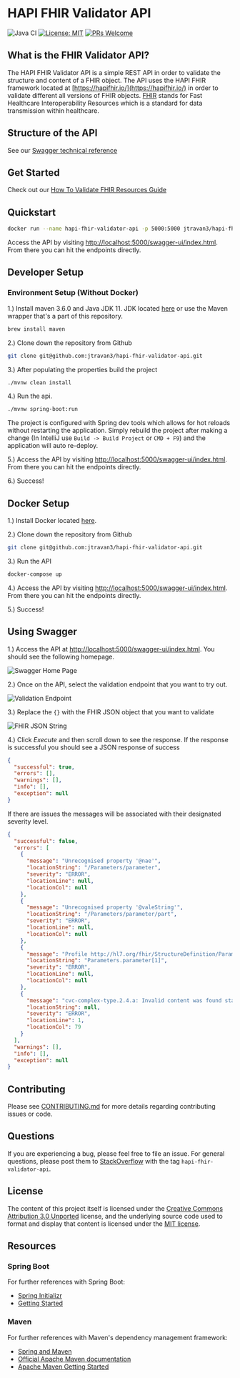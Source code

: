 # HAPI FHIR Validator API

![Java CI](https://github.com/jtravan3/hapi-fhir-validator-api/workflows/Java%20CI/badge.svg)
[![License: MIT](https://img.shields.io/badge/License-MIT-yellow.svg)](https://opensource.org/licenses/MIT)
[![PRs Welcome](https://img.shields.io/badge/PRs-welcome-brightgreen.svg?style=flat-square)](http://makeapullrequest.com)

## What is the FHIR Validator API?

The HAPI FHIR Validator API is a simple REST API in order to validate the structure and content of a FHIR object. The API uses
the HAPI FHIR framework located at [https://hapifhir.io/](https://hapifhir.io/) in order to validate different all versions
of FHIR objects. [FHIR](https://www.hl7.org/fhir/overview.html) stands for Fast Healthcare Interoperability Resources which
is a standard for data transmission within healthcare.

## Structure of the API

See our [Swagger technical reference](https://github.com/jtravan3/hapi-fhir-validator-api/blob/master/docs/technical-reference.yaml)

## Get Started

Check out our [How To Validate FHIR Resources Guide](https://github.com/jtravan3/hapi-fhir-validator-api/blob/master/docs/how-to-validate-fhir-resources.md)

## Quickstart

```bash
docker run --name hapi-fhir-validator-api -p 5000:5000 jtravan3/hapi-fhir-validator-api:latest
```

Access the API by visiting [http://localhost:5000/swagger-ui/index.html](http://localhost:5000/swagger-ui/index.html). From there you can hit the endpoints directly.

## Developer Setup

### Environment Setup (Without Docker)

1.) Install maven 3.6.0 and Java JDK 11. JDK located [here](https://openjdk.java.net/install/) or use the Maven wrapper
that's a part of this repository.

```bash
brew install maven
```

2.) Clone down the repository from Github

```bash
git clone git@github.com:jtravan3/hapi-fhir-validator-api.git
```

3.) After populating the properties build the project

```bash
./mvnw clean install
```

4.) Run the api.

```bash
./mvnw spring-boot:run
```

The project is configured with Spring dev tools which allows for hot reloads without restarting the application. Simply
rebuild the project after making a change (In IntelliJ use `Build -> Build Project` or `CMD + F9`) and the application will
auto re-deploy.

5.) Access the API by visiting [http://localhost:5000/swagger-ui/index.html](http://localhost:5000/swagger-ui/index.html). From there you can hit the endpoints directly.

6.) Success!

## Docker Setup

1.) Install Docker located [here](https://docs.docker.com/docker-for-mac/install/).

2.) Clone down the repository from Github

```bash
git clone git@github.com:jtravan3/hapi-fhir-validator-api.git
```

3.) Run the API

```bash
docker-compose up
```

4.) Access the API by visiting [http://localhost:5000/swagger-ui/index.html](http://localhost:5000/swagger-ui/index.html). From there you can hit the endpoints directly.

5.) Success!

## Using Swagger

1.) Access the API at [http://localhost:5000/swagger-ui/index.html](http://localhost:5000/swagger-ui/index.html). You should see the following homepage.

![Swagger Home Page](./images/swagger-home.png)

2.) Once on the API, select the validation endpoint that you want to try out.

![Validation Endpoint](./images/validation-endpoint.png)

3.) Replace the `{}` with the FHIR JSON object that you want to validate

![FHIR JSON String](./images/fhir-json-string.png)

4.) Click *Execute* and then scroll down to see the response. If the response is successful you should see a JSON response of success

```json
{
  "successful": true,
  "errors": [],
  "warnings": [],
  "info": [],
  "exception": null
}
```

If there are issues the messages will be associated with their designated severity level.

```json
{
  "successful": false,
  "errors": [
    {
      "message": "Unrecognised property '@nae'",
      "locationString": "/Parameters/parameter",
      "severity": "ERROR",
      "locationLine": null,
      "locationCol": null
    },
    {
      "message": "Unrecognised property '@valeString'",
      "locationString": "/Parameters/parameter/part",
      "severity": "ERROR",
      "locationLine": null,
      "locationCol": null
    },
    {
      "message": "Profile http://hl7.org/fhir/StructureDefinition/Parameters, Element 'Parameters.parameter[1].name': minimum required = 1, but only found 0",
      "locationString": "Parameters.parameter[1]",
      "severity": "ERROR",
      "locationLine": null,
      "locationCol": null
    },
    {
      "message": "cvc-complex-type.2.4.a: Invalid content was found starting with element '{\"http://hl7.org/fhir\":valueBoolean}'. One of '{\"http://hl7.org/fhir\":extension, \"http://hl7.org/fhir\":modifierExtension, \"http://hl7.org/fhir\":name}' is expected.",
      "locationString": null,
      "severity": "ERROR",
      "locationLine": 1,
      "locationCol": 79
    }
  ],
  "warnings": [],
  "info": [],
  "exception": null
}
```

## Contributing
Please see [CONTRIBUTING.md](https://github.com/jtravan3/hapi-fhir-validator-api/blob/master/CONTRIBUTING.md) for more details regarding contributing issues or code.

## Questions
If you are experiencing a bug, please feel free to file an issue. For general questions, please post them to [StackOverflow](https://stackoverflow.com/search?q=hapi-fhir-validator-api) with the tag `hapi-fhir-validator-api`.

## License
The content of this project itself is licensed under the [Creative Commons Attribution 3.0 Unported](https://creativecommons.org/licenses/by/3.0/) license, and the underlying source code used to format and display that content is licensed under the [MIT license](https://github.com/jtravan3/hapi-fhir-validator-api/blob/master/LICENSE.md).

## Resources

### Spring Boot

For further references with Spring Boot:

- [Spring Initializr](https://start.spring.io/)
- [Getting Started](https://spring.io/guides/gs/spring-boot/)

### Maven

For further references with Maven's dependency management framework:

- [Spring and Maven](https://spring.io/guides/gs/spring-boot/)
- [Official Apache Maven documentation](https://maven.apache.org/guides/index.html)
- [Apache Maven Getting Started](https://maven.apache.org/guides/getting-started/)

